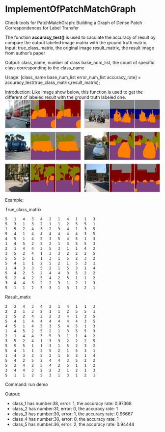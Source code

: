 ImplementOfPatchMatchGraph
==========================

Check tools for PatchMatchGraph: Building a Graph of Dense Patch Correspondences for Label Transfer

The function __accuracy_test()__ is used to caculate the accuracy of result by compare the output labeled image matrix with the ground truth matrix.
Input: 
true_class_matrix, the original image
result_matrix, the result image from author’s paper

Output:
class_name, number of class
base_num_list, the count of specific class corresponding to the class_name

Usage:
[class_name base_num_list  error_num_list accuracy_rate] = accuracy_test(true_class_matrix,result_matrix);

Introduction:
Like image show below, this function is used to get the different of labeled result with the ground truth labeled one.
![Instances of repeated images in the Stanford Dataset](image/fig1.jpg)

Example:

True_class_matrix

    5	1	4	3	4	2	1	4	1	1	3
    5	3	1	3	2	1	1	2	5	5	1
    1	5	2	4	3	2	3	4	1	3	5
    5	4	1	4	4	4	4	4	4	3	5
    4	5	1	4	5	3	5	4	5	1	3
    1	4	5	2	5	2	1	3	5	5	3
    2	1	4	4	3	5	3	1	1	4	2
    3	5	2	4	1	3	3	2	2	2	5
    5	5	5	1	1	3	1	5	2	3	2
    5	4	1	1	2	5	2	1	5	3	1
    1	4	3	3	5	2	1	5	3	1	4
    5	4	2	5	2	4	4	3	5	2	2
    5	2	4	2	5	4	2	5	1	1	2
    3	4	4	3	2	2	3	1	2	1	3
    5	1	1	2	5	3	1	3	1	2	1

Result_matix

    2	2	4	3	4	2	1	4	1	1	3
    2	2	1	3	2	1	1	2	5	5	1
    1	5	2	4	3	2	3	4	1	3	5
    5	4	1	4	4	4	4	4	4	3	5
    4	5	1	4	5	3	5	4	5	1	3
    1	4	5	2	5	2	1	3	5	5	3
    2	1	4	4	3	5	3	1	1	4	2
    3	5	2	4	1	3	3	2	2	2	5
    5	5	5	1	1	3	1	5	2	3	2
    5	4	1	1	2	5	2	1	5	3	1
    1	4	3	3	5	2	1	5	3	1	4
    5	4	2	5	2	4	4	3	5	2	2
    5	2	4	2	5	4	2	5	1	1	2
    3	4	4	3	2	2	3	1	2	1	3
    5	1	1	2	5	3	1	3	1	2	1

Command: run demo

Output:


* class_1 has number:38, error: 1, the accuracy rate: 0.97368
* class_2 has number:31, error: 0, the accuracy rate: 1
* class_3 has number:30, error: 1, the accuracy rate: 0.96667
* class_4 has number:30, error: 0, the accuracy rate: 1
* class_5 has number:36, error: 2, the accuracy rate: 0.94444

